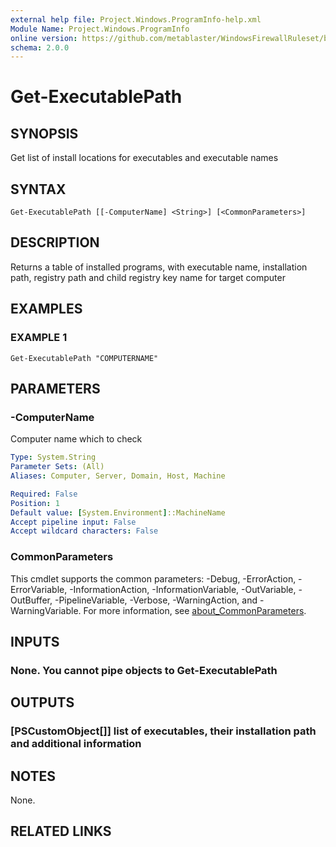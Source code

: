```yaml
---
external help file: Project.Windows.ProgramInfo-help.xml
Module Name: Project.Windows.ProgramInfo
online version: https://github.com/metablaster/WindowsFirewallRuleset/blob/master/Modules/Project.Windows.ProgramInfo/Help/en-US/Get-ExecutablePath.md
schema: 2.0.0
---
```


# Get-ExecutablePath

## SYNOPSIS

Get list of install locations for executables and executable names

## SYNTAX

```none
Get-ExecutablePath [[-ComputerName] <String>] [<CommonParameters>]
```

## DESCRIPTION

Returns a table of installed programs, with executable name, installation path,
registry path and child registry key name for target computer

## EXAMPLES

### EXAMPLE 1

```none
Get-ExecutablePath "COMPUTERNAME"
```

## PARAMETERS

### -ComputerName

Computer name which to check

```yaml
Type: System.String
Parameter Sets: (All)
Aliases: Computer, Server, Domain, Host, Machine

Required: False
Position: 1
Default value: [System.Environment]::MachineName
Accept pipeline input: False
Accept wildcard characters: False
```

### CommonParameters

This cmdlet supports the common parameters: -Debug, -ErrorAction, -ErrorVariable, -InformationAction, -InformationVariable, -OutVariable, -OutBuffer, -PipelineVariable, -Verbose, -WarningAction, and -WarningVariable. For more information, see [about_CommonParameters](http://go.microsoft.com/fwlink/?LinkID=113216).

## INPUTS

### None. You cannot pipe objects to Get-ExecutablePath

## OUTPUTS

### [PSCustomObject[]] list of executables, their installation path and additional information

## NOTES

None.

## RELATED LINKS
